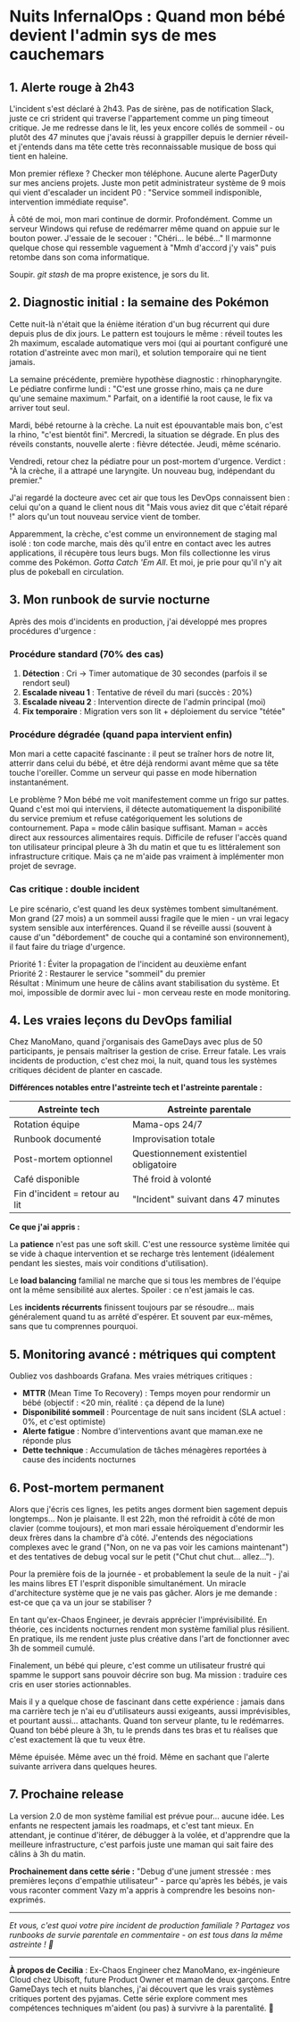 # Nuits InfernalOps : Quand mon bébé devient l'admin sys de mes cauchemars

## 1. Alerte rouge à 2h43

L'incident s'est déclaré à 2h43. Pas de sirène, pas de notification Slack, juste ce cri strident qui traverse l'appartement comme un ping timeout critique. Je me redresse dans le lit, les yeux encore collés de sommeil - ou plutôt des 47 minutes que j'avais réussi à grappiller depuis le dernier réveil- et j'entends dans ma tête cette très reconnaissable musique de boss qui tient en haleine.

Mon premier réflexe ? Checker mon téléphone. Aucune alerte PagerDuty sur mes anciens projets. Juste mon petit administrateur système de 9 mois qui vient d'escalader un incident P0 : "Service sommeil indisponible, intervention immédiate requise".

À côté de moi, mon mari continue de dormir. Profondément. Comme un serveur Windows qui refuse de redémarrer même quand on appuie sur le bouton power. J'essaie de le secouer : "Chéri... le bébé..." Il marmonne quelque chose qui ressemble vaguement à "Mmh d'accord j'y vais" puis retombe dans son coma informatique.

Soupir. *git stash* de ma propre existence, je sors du lit.

## 2. Diagnostic initial : la semaine des Pokémon

Cette nuit-là n'était que la énième itération d'un bug récurrent qui dure depuis plus de dix jours. Le pattern est toujours le même : réveil toutes les 2h maximum, escalade automatique vers moi (qui ai pourtant configuré une rotation d'astreinte avec mon mari), et solution temporaire qui ne tient jamais.

La semaine précédente, première hypothèse diagnostic : rhinopharyngite. Le pédiatre confirme lundi : "C'est une grosse rhino, mais ça ne dure qu'une semaine maximum." Parfait, on a identifié la root cause, le fix va arriver tout seul. 

Mardi, bébé retourne à la crèche. La nuit est épouvantable mais bon, c'est la rhino, "c'est bientôt fini". Mercredi, la situation se dégrade. En plus des réveils constants, nouvelle alerte : fièvre détectée. Jeudi, même scénario.

Vendredi, retour chez la pédiatre pour un post-mortem d'urgence. Verdict : "À la crèche, il a attrapé une laryngite. Un nouveau bug, indépendant du premier."

J'ai regardé la docteure avec cet air que tous les DevOps connaissent bien : celui qu'on a quand le client nous dit "Mais vous aviez dit que c'était réparé !" alors qu'un tout nouveau service vient de tomber.

Apparemment, la crèche, c'est comme un environnement de staging mal isolé : ton code marche, mais dès qu'il entre en contact avec les autres applications, il récupère tous leurs bugs. Mon fils collectionne les virus comme des Pokémon. _Gotta Catch 'Em All_. Et moi, je prie pour qu'il n'y ait plus de pokeball en circulation.

## 3. Mon runbook de survie nocturne

Après des mois d'incidents en production, j'ai développé mes propres procédures d'urgence :

### Procédure standard (70% des cas)
1. **Détection** : Cri → Timer automatique de 30 secondes (parfois il se rendort seul)
2. **Escalade niveau 1** : Tentative de réveil du mari (succès : 20%)
3. **Escalade niveau 2** : Intervention directe de l'admin principal (moi)
4. **Fix temporaire** : Migration vers son lit + déploiement du service "tétée"

### Procédure dégradée (quand papa intervient enfin)
Mon mari a cette capacité fascinante : il peut se traîner hors de notre lit, atterrir dans celui du bébé, et être déjà rendormi avant même que sa tête touche l'oreiller. Comme un serveur qui passe en mode hibernation instantanément. 

Le problème ? Mon bébé me voit manifestement comme un frigo sur pattes. Quand c'est moi qui interviens, il détecte automatiquement la disponibilité du service premium et refuse catégoriquement les solutions de contournement. Papa = mode câlin basique suffisant. Maman = accès direct aux ressources alimentaires requis. Difficile de refuser l'accès quand ton utilisateur principal pleure à 3h du matin et que tu es littéralement son infrastructure critique. Mais ça ne m'aide pas vraiment à implémenter mon projet de sevrage.

### Cas critique : double incident
Le pire scénario, c'est quand les deux systèmes tombent simultanément. Mon grand (27 mois) a un sommeil aussi fragile que le mien - un vrai legacy system sensible aux interférences. Quand il se réveille aussi (souvent à cause d'un "débordement" de couche qui a contaminé son environnement), il faut faire du triage d'urgence.

Priorité 1 : Éviter la propagation de l'incident au deuxième enfant  
Priorité 2 : Restaurer le service "sommeil" du premier  
Résultat : Minimum une heure de câlins avant stabilisation du système. Et moi, impossible de dormir avec lui - mon cerveau reste en mode monitoring.

## 4. Les vraies leçons du DevOps familial

Chez ManoMano, quand j'organisais des GameDays avec plus de 50 participants, je pensais maîtriser la gestion de crise. Erreur fatale. Les vrais incidents de production, c'est chez moi, la nuit, quand tous les systèmes critiques décident de planter en cascade.

**Différences notables entre l'astreinte tech et l'astreinte parentale :**

| Astreinte tech | Astreinte parentale |
|---|---|
| Rotation équipe | Mama-ops 24/7 |
| Runbook documenté | Improvisation totale |
| Post-mortem optionnel | Questionnement existentiel obligatoire |
| Café disponible | Thé froid à volonté |
| Fin d'incident = retour au lit | "Incident" suivant dans 47 minutes |

**Ce que j'ai appris :**

La **patience** n'est pas une soft skill. C'est une ressource système limitée qui se vide à chaque intervention et se recharge très lentement (idéalement pendant les siestes, mais voir conditions d'utilisation).

Le **load balancing** familial ne marche que si tous les membres de l'équipe ont la même sensibilité aux alertes. Spoiler : ce n'est jamais le cas.

Les **incidents récurrents** finissent toujours par se résoudre... mais généralement quand tu as arrêté d'espérer. Et souvent par eux-mêmes, sans que tu comprennes pourquoi.

## 5. Monitoring avancé : métriques qui comptent

Oubliez vos dashboards Grafana. Mes vraies métriques critiques :

- **MTTR** (Mean Time To Recovery) : Temps moyen pour rendormir un bébé (objectif : <20 min, réalité : ça dépend de la lune)
- **Disponibilité sommeil** : Pourcentage de nuit sans incident (SLA actuel : 0%, et c'est optimiste)
- **Alerte fatigue** : Nombre d'interventions avant que maman.exe ne réponde plus
- **Dette technique** : Accumulation de tâches ménagères reportées à cause des incidents nocturnes

## 6. Post-mortem permanent

Alors que j'écris ces lignes, les petits anges dorment bien sagement depuis longtemps... Non je plaisante. Il est 22h, mon thé refroidit à côté de mon clavier (comme toujours), et mon mari essaie héroïquement d'endormir les deux frères dans la chambre d'à côté. J'entends des négociations complexes avec le grand ("Non, on ne va pas voir les camions maintenant") et des tentatives de debug vocal sur le petit ("Chut chut chut... allez...").

Pour la première fois de la journée - et probablement la seule de la nuit - j'ai les mains libres ET l'esprit disponible simultanément. Un miracle d'architecture système que je ne vais pas gâcher. Alors je me demande : est-ce que ça va un jour se stabiliser ?

En tant qu'ex-Chaos Engineer, je devrais apprécier l'imprévisibilité. En théorie, ces incidents nocturnes rendent mon système familial plus résilient. En pratique, ils me rendent juste plus créative dans l'art de fonctionner avec 3h de sommeil cumulé.

Finalement, un bébé qui pleure, c'est comme un utilisateur frustré qui spamme le support sans pouvoir décrire son bug. Ma mission : traduire ces cris en user stories actionnables.

Mais il y a quelque chose de fascinant dans cette expérience : jamais dans ma carrière tech je n'ai eu d'utilisateurs aussi exigeants, aussi imprévisibles, et pourtant aussi... attachants. Quand ton serveur plante, tu le redémarres. Quand ton bébé pleure à 3h, tu le prends dans tes bras et tu réalises que c'est exactement là que tu veux être.

Même épuisée. Même avec un thé froid. Même en sachant que l'alerte suivante arrivera dans quelques heures.

## 7. Prochaine release

La version 2.0 de mon système familial est prévue pour... aucune idée. Les enfants ne respectent jamais les roadmaps, et c'est tant mieux. En attendant, je continue d'itérer, de débugger à la volée, et d'apprendre que la meilleure infrastructure, c'est parfois juste une maman qui sait faire des câlins à 3h du matin.

**Prochainement dans cette série :** "Debug d'une jument stressée : mes premières leçons d'empathie utilisateur" - parce qu'après les bébés, je vais vous raconter comment Vazy m'a appris à comprendre les besoins non-exprimés.

---

*Et vous, c'est quoi votre pire incident de production familiale ? Partagez vos runbooks de survie parentale en commentaire - on est tous dans la même astreinte ! 🍵*

---

**À propos de Cecilia** : Ex-Chaos Engineer chez ManoMano, ex-ingénieure Cloud chez Ubisoft, future Product Owner et maman de deux garçons. Entre GameDays tech et nuits blanches, j'ai découvert que les vrais systèmes critiques portent des pyjamas. Cette série explore comment mes compétences techniques m'aident (ou pas) à survivre à la parentalité. 🍵